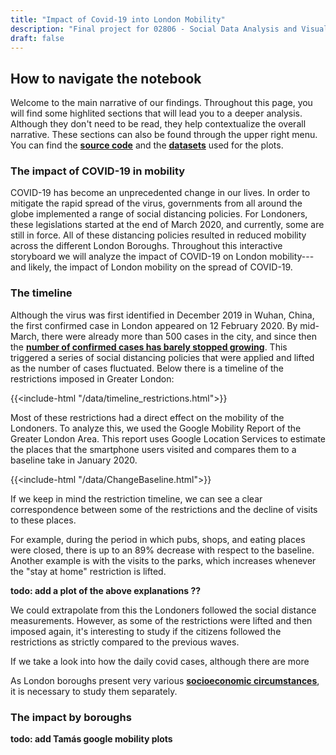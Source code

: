 ```yaml
---
title: "Impact of Covid-19 into London Mobility"
description: "Final project for 02806 - Social Data Analysis and Visualization Spring 21"
draft: false
---
```


## How to navigate the notebook
Welcome to the main narrative of our findings. Throughout this page, you will find some highlited sections that will lead you to a deeper analysis. Although they don't need to be read, they help contextualize the overall narrative. These sections can also be found through the upper right menu.  You can find the **[source code](https://github.com/luciamontesinos/london-mobility/blob/master/London.ipynb)** and the **[datasets](https://github.com/luciamontesinos/london-mobility/tree/master/datasets)** used for the plots.


### The impact of COVID-19 in mobility
COVID-19 has become an unprecedented change in our lives.  In order to mitigate the rapid spread of the virus,  governments from all around the globe implemented a range of social distancing policies. For Londoners, these legislations started at the end of March 2020, and currently, some are still in force. All of these distancing policies resulted in reduced mobility across the different London Boroughs. Throughout this interactive storyboard we will analyze the impact of COVID-19 on London mobility---and likely, the impact of London mobility on the spread of COVID-19.  

### The timeline
Although the virus was first identified in December 2019 in Wuhan, China, the first confirmed case in London appeared on 12 February 2020. By mid-March, there were already more than 500 cases in the city, and since then the **[number of confirmed cases has barely stopped growing](https://luciamontesinos.github.io/london-mobility/covid/#total-cases)**. This triggered a series of social distancing policies that were applied and lifted as the number of cases fluctuated. Below there is a timeline of the restrictions imposed in Greater London:


{{<include-html "/data/timeline_restrictions.html">}}

Most of these restrictions had a direct effect on the mobility of the Londoners. To analyze this, we used the Google Mobility Report of the Greater London Area. This report uses Google Location Services to estimate the places that the smartphone users visited and compares them to a baseline take in January 2020.


{{<include-html "/data/ChangeBaseline.html">}}

If we keep in mind the restriction timeline, we can see a clear correspondence between some of the restrictions and the decline of visits to these places.

For example, during the period in which pubs, shops, and eating places were closed, there is up to an 89% decrease with respect to the baseline. Another example is with the visits to the parks, which increases whenever the "stay at home" restriction is lifted.

**todo: add a plot of the above explanations ??**

We could extrapolate from this the Londoners followed the social distance measurements. However, as some of the restrictions were lifted and then imposed again, it's interesting to study if the citizens followed the restrictions as strictly compared to the previous waves. 


If we take a look into how the daily covid cases, although there are more 


As London boroughs present very various **[socioeconomic circumstances](https://luciamontesinos.github.io/london-mobility/london/#socioeconomical-status)**, it is necessary to study them separately.

### The impact by boroughs
**todo: add Tamás google mobility plots**
